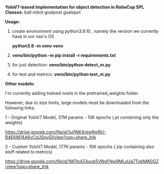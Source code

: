 **YoloV7-based implementation for object detection in RoboCup SPL
Classes:**
ball
robot
goalpost
goalspot

**Usage:**
1) create environment using python3.8.10 , namely the version we currently have in our nao's OS 

   **python3.8 -m venv venv**
   
2) **venv/bin/python -m pip install -r requirements.txt**
3) for just detection:
   **venv/bin/python detect_m.py**
4) for test and metrics:
   **venv/bin/python test_m.py**

**Other models:**

I'm currently adding trained nnets in the pretrained_weights folder.

However, due to size limits, large models must be downloaded from the following links:

1 - Original YoloV7 Model, 37M params - 10K epochs (.pt containing only the weights) 

https://drive.google.com/file/d/1uI1NK4otw9mRU-B4EKM14A6vCsUSovjD/view?usp=share_link

2 - Custom YoloV7 Model, 177K params  - 10K epochs (.zip containing also stuff related to metrics) 

https://drive.google.com/file/d/1M7ln4Z4uyb5VNgFNw9MLsUa7TvkNMGGZ/view?usp=share_link
